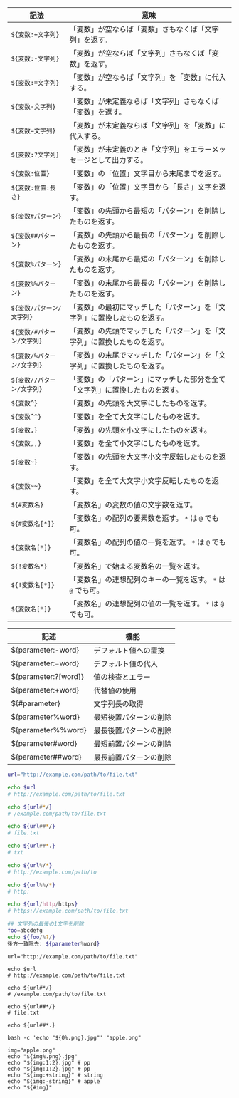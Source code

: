 | 記法                       | 意味                                                                         |
| -------------------------- | ---------------------------------------------------------------------------- |
| `${変数:+文字列}`          | 「変数」が空ならば「変数」さもなくば「文字列」を返す。                       |
| `${変数:-文字列}`          | 「変数」が空ならば「文字列」さもなくば「変数」を返す。                       |
| `${変数:=文字列}`          | 「変数」が空ならば「文字列」を「変数」に代入する。                           |
| `${変数-文字列}`           | 「変数」が未定義ならば「文字列」さもなくば「変数」を返す。                   |
| `${変数=文字列}`           | 「変数」が未定義ならば「文字列」を「変数」に代入する。                       |
| `${変数:?文字列}`          | 「変数」が未定義のとき「文字列」をエラーメッセージとして出力する。           |
| `${変数:位置}`             | 「変数」の「位置」文字目から末尾までを返す。                                 |
| `${変数:位置:長さ}`        | 「変数」の「位置」文字目から「長さ」文字を返す。                             |
| `${変数#パターン}`         | 「変数」の先頭から最短の「パターン」を削除したものを返す。                   |
| `${変数##パターン}`        | 「変数」の先頭から最長の「パターン」を削除したものを返す。                   |
| `${変数%パターン}`         | 「変数」の末尾から最短の「パターン」を削除したものを返す。                   |
| `${変数%%パターン}`        | 「変数」の末尾から最長の「パターン」を削除したものを返す。                   |
| `${変数/パターン/文字列}`  | 「変数」の最初にマッチした「パターン」を「文字列」に置換したものを返す。     |
| `${変数/#パターン/文字列}` | 「変数」の先頭でマッチした「パターン」を「文字列」に置換したものを返す。     |
| `${変数/%パターン/文字列}` | 「変数」の末尾でマッチした「パターン」を「文字列」に置換したものを返す。     |
| `${変数//パターン/文字列}` | 「変数」の「パターン」にマッチした部分を全て「文字列」に置換したものを返す。 |
| `${変数^}`                 | 「変数」の先頭を大文字にしたものを返す。                                     |
| `${変数^^}`                | 「変数」を全て大文字にしたものを返す。                                       |
| `${変数,}`                 | 「変数」の先頭を小文字にしたものを返す。                                     |
| `${変数,,}`                | 「変数」を全て小文字にしたものを返す。                                       |
| `${変数~}`                 | 「変数」の先頭を大文字小文字反転したものを返す。                             |
| `${変数~~}`                | 「変数」を全て大文字小文字反転したものを返す。                               |
| `${#変数名}`               | 「変数名」の変数の値の文字数を返す。                                         |
| `${#変数名[*]}`            | 「変数名」の配列の要素数を返す。 `*` は `@` でも可。                         |
| `${変数名[*]}`             | 「変数名」の配列の値の一覧を返す。 `*` は `@` でも可。                       |
| `${!変数名*}`              | 「変数名」で始まる変数名の一覧を返す。                                       |
| `${!変数名[*]}`            | 「変数名」の連想配列のキーの一覧を返す。 `*` は `@` でも可。                 |
| `${変数名[*]}`             | 「変数名」の連想配列の値の一覧を返す。 `*` は `@` でも可。                   |

| 記述                 | 機能                   |
| -------------------- | ---------------------- |
| ${parameter:-word}   | デフォルト値への置換   |
| ${parameter:=word}   | デフォルト値の代入     |
| ${parameter:?[word]} | 値の検査とエラー       |
| ${parameter:+word}   | 代替値の使用           |
| ${#parameter}        | 文字列長の取得         |
| ${parameter%word}    | 最短後置パターンの削除 |
| ${parameter%%word}   | 最長後置パターンの削除 |
| ${parameter#word}    | 最短前置パターンの削除 |
| ${parameter##word}   | 最長前置パターンの削除 |

```sh
url="http://example.com/path/to/file.txt"

echo $url
# http://example.com/path/to/file.txt

echo ${url#*/}
# /example.com/path/to/file.txt

echo ${url##*/}
# file.txt

echo ${url##*.}
# txt

echo ${url%/*}
# http://example.com/path/to

echo ${url%%/*}
# http:

echo ${url/http/https}
# https://example.com/path/to/file.txt

## 文字列の最後の1文字を削除
foo=abcdefg
echo ${foo/%?/}
後方一致除去: ${parameter%word}


```

```
url="http://example.com/path/to/file.txt"

echo $url
# http://example.com/path/to/file.txt

echo ${url#*/}
# /example.com/path/to/file.txt

echo ${url##*/}
# file.txt

echo ${url##*.}

bash -c 'echo "${0%.png}.jpg"' "apple.png"

img="apple.png"
echo "${img%.png}.jpg"
echo "${img:1:2}.jpg" # pp
echo "${img:1:2}.jpg" # pp
echo "${img:+string}" # string
echo "${img:-string}" # apple
echo "${#img}"
```
